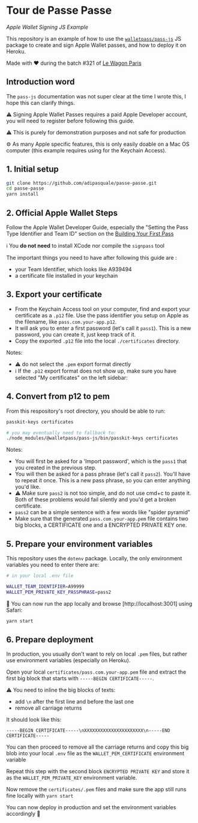 # Tour de Passe Passe

*Apple Wallet Signing JS Example*

This repository is an example of how to use the
[`walletpass/pass-js`](https://github.com/walletpass/pass-js) JS package
to create and sign Apple Wallet passes, and how to deploy it on Heroku.

Made with ❤️ during the batch #321 of [Le Wagon Paris](https://www.lewagon.com)

## Introduction word

The `pass-js`  documentation was not super clear at the time I wrote this,
I hope this can clarify things.

⚠️ Signing Apple Wallet Passes requires a paid Apple Developer account, you will
need to register before following this guide.

⚠️ This is purely for demonstration purposes and not safe for production

⚙️ As many Apple specific features, this is only easily doable on a Mac OS
computer (this example requires using for the Keychain Access).

## 1. Initial setup

```sh
git clone https://github.com/adipasquale/passe-passe.git
cd passe-passe
yarn install
```

## 2. Official Apple Wallet Steps

Follow the Apple Wallet Developer Guide, especially the
"Setting the Pass Type Identifier and Team ID" section on the
[Building Your First Pass](https://developer.apple.com/library/archive/documentation/UserExperience/Conceptual/PassKit_PG/YourFirst.html#//apple_ref/doc/uid/TP40012195-CH2-SW1)

ℹ️ You **do not need** to install XCode nor compile the `signpass` tool

The important things you need to have after following this guide are :

- your Team Identifier, which looks like A939494
- a certificate file installed in your keychain

## 3. Export your certificate

- From the Keychain Access tool on your computer, find and export your
certificate as a `.p12` file.
Use the pass identifier you setup on Apple as the filename,
like `pass.com.your-app.p12`.
- It will ask you to enter a first password (let's call it `pass1`).
This is a new password, you can create it, just keep track of it.
- Copy the exported `.p12` file into the local `./certificates` directory.

Notes:

- ⚠️ do not select the `.pem` export format directly
- ℹ️ If the `.p12` export format does not show up, make sure you have selected
"My certificates" on the left sidebar:

## 4. Convert from p12 to pem

From this respository's root directory, you should be able to run:

```sh
passkit-keys certificates

# you may eventually need to fallback to:
./node_modules/@walletpass/pass-js/bin/passkit-keys certificates
```

Notes:

- You will first be asked for a 'Import password', which is the `pass1` that you
created in the previous step.
- You will then be asked for a pass phrase (let's call it `pass2`). You'll have
to repeat it once. This is a new pass phrase, so you can enter anything you'd
like.
- ⚠️ Make sure `pass2` is not too simple, and do not use cmd+c to paste it.
Both of these problems would fail silently and you'd get a broken certificate.
- `pass2` can be a simple sentence with a few words like "spider pyramid"
- Make sure that the generated `pass.com.your-app.pem` file contains two big
blocks, a CERTIFICATE one and a ENCRYPTED PRIVATE KEY one.

## 5. Prepare your environment variables

This repository uses the `dotenv` package. Locally, the only environment
variables you need to enter there are:

```sh
# in your local .env file

WALLET_TEAM_IDENTIFIER=A99999
WALLET_PEM_PRIVATE_KEY_PASSPHRASE=pass2
```

🚀 You can now run the app locally and browse [http://localhost:3001]
using Safari:

```sh
yarn start
```

## 6. Prepare deployment

In production, you usually don't want to rely on local `.pem` files, but rather
use environment variables (especially on Heroku).

Open your local `certificates/pass.com.your-app.pem` file and extract the first
big block that starts with `-----BEGIN CERTIFICATE-----`.

⚠️ You need to inline the big blocks of texts:

- add `\n` after the first line and before the last one
- remove all carriage returns

It should look like this:

```
-----BEGIN CERTIFICATE-----\nXXXXXXXXXXXXXXXXXXXXXX\n-----END CERTIFICATE-----
```

You can then proceed to remove all the carriage returns and copy this big blob
into your local `.env` file as the `WALLET_PEM_CERTIFICATE` environment variable

Repeat this step with the second block `ENCRYPTED PRIVATE KEY` and store it
as the `WALLET_PEM_PRIVATE_KEY` environment variable.

Now remove the `certificates/.pem` files and make sure the app still runs fine
locally with `yarn start`

You can now deploy in production and set the environment variables accordingly 🏁
